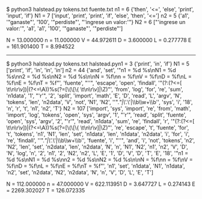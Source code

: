 $ python3 halstead.py tokens.txt fuente.txt
n1 = 6 {'then', '<=', 'else', 'print', 'input', 'if'}
N1 = 7 ['input', 'print', 'print', 'if', 'else', 'then', '<=']
n2 = 5 {'a1', '"ganaste"', '100', '"perdiste"', "'ingrese un valor:'"}
N2 = 6 ["'ingrese un valor:'", 'a1', 'a1', '100', '"ganaste"', '"perdiste"']

N = 13.000000
n = 11.000000
V = 44.972611
D = 3.600000
L = 0.277778
E = 161.901400
T = 8.994522

****
$ python3 halstead.py tokens.txt halstead.pyn1 = 3 {'print', 'in', 'if'}
N1 = 5 ['print', 'if', 'in', 'in', 'in']
n2 = 44 {'and', 'set', '"n1 = %d %s\\nN1 = %d %s\\nn2 = %d %s\\nN2 = %d %s\\n\\nN = %f\\nn = %f\\nV = %f\\nD = %f\\nL = %f\\nE = %f\\nT = %f"', 'fuente', "''", 'escape', 'open', 'findall', '"(?:(?<=[ \\t\\n\\r\\v])|(?<=\\A))%s(?=[\\(\\[\\{ \\t\\n\\r\\v]|\\Z)"', 'from', 'log', 'for', 're', 'sum', 'n1data', '1', "'r'", '2', 'split', 'import', 'math', 'E', 'D', 'read', 'L', 'argv', 'N', 'tokens', 'len', 'n2data', 'V', 'not', 'N1', 'N2', '\'".*"|\\\'.*\\\'|\\\\b\\\\w+\\\\b\'', 'sys', 'i', '18', 'n', 'r', 't', 'n1', 'n2', 'T'}
N2 = 107 ['import', 'sys', 'import', 're', 'from', 'math', 'import', 'log', 'tokens', 'open', 'sys', 'argv', '1', "'r'", 'read', 'split', 'fuente', 'open', 'sys', 'argv', '2', "'r'", 'read', 'n1data', 'sum', 're', 'findall', 'r', '"(?:(?<=[ \\t\\n\\r\\v])|(?<=\\A))%s(?=[\\(\\[\\{ \\t\\n\\r\\v]|\\Z)"', 're', 'escape', 't', 'fuente', 'for', 't', 'tokens', 'n1', 'N1', 'len', 'set', 'n1data', 'len', 'n1data', 'n2data', 'i', 'for', 'i', 're', 'findall', '\'".*"|\\\'.*\\\'|\\\\b\\\\w+\\\\b\'', 'fuente', 'i', "''", 'and', 'i', 'not', 'tokens', 'n2', 'N2', 'len', 'set', 'n2data', 'len', 'n2data', 'N', 'n', 'N1', 'N2', 'n1', 'n2', 'V', 'D', 'N', 'log', 'n', '2', 'n1', '2', 'N2', 'n2', 'L', 'E', '1', 'D', 'V', 'D', 'T', 'E', '18', '"n1 = %d %s\\nN1 = %d %s\\nn2 = %d %s\\nN2 = %d %s\\n\\nN = %f\\nn = %f\\nV = %f\\nD = %f\\nL = %f\\nE = %f\\nT = %f"', 'n1', 'set', 'n1data', 'N1', 'n1data', 'n2', 'set', 'n2data', 'N2', 'n2data', 'N', 'n', 'V', 'D', 'L', 'E', 'T']

N = 112.000000
n = 47.000000
V = 622.113951
D = 3.647727
L = 0.274143
E = 2269.302027
T = 126.072335
